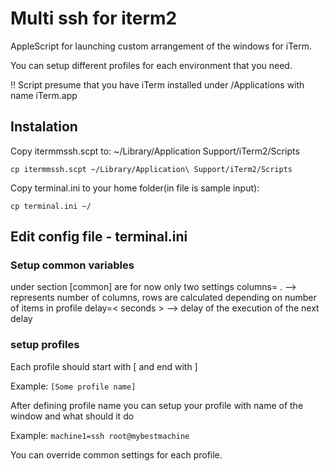 # Multi ssh for iterm2

AppleScript for launching custom arrangement of the windows for iTerm. 

You can setup different profiles  for each environment that you need.

:bangbang: Script presume that you have iTerm installed under /Applications with name iTerm.app


## Instalation
Copy  itermmssh.scpt to:  ~/Library/Application Support/iTerm2/Scripts 

```cp itermmssh.scpt ~/Library/Application\ Support/iTerm2/Scripts```

Copy terminal.ini to your home folder(in file is sample input):

```cp terminal.ini ~/```

## Edit config file - terminal.ini

### Setup common variables
under section [common] are for now only two settings
columns=<number> . --> represents number of columns, rows are calculated depending on number of items in profile
delay=< seconds > --> delay of the execution of the next delay
### setup profiles
Each profile should start with [ and end with ] 

Example: ```[Some profile name]```

After defining profile name you can setup your profile with name of the window and what should it do

Example: ```machine1=ssh root@mybestmachine```

You can override common settings for each profile.
